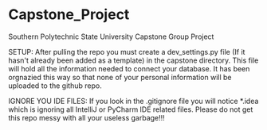Capstone_Project
================

Southern Polytechnic State University Capstone Group Project

SETUP:
After pulling the repo you must create a dev_settings.py file (If it hasn't already been added as a template) in the capstone directory. This file will hold all the information needed to connect your database. It has been orgnazied this way so that none of your personal information will be uploaded to the github repo.

IGNORE YOU IDE FILES:
If you look in the .gitignore file you will notice *.idea which is ignoring all IntelliJ or PyCharm IDE related files. Please do not get this repo messy with all your useless garbage!!!


